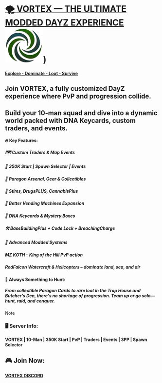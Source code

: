 # <INS>🌪️ VORTEX — THE ULTIMATE MODDED DAYZ EXPERIENCE</INS>   ![](https://github.com/gitvtex/VortexServerLogo/blob/main/Dayz/rustyV125.png))

#### <INS> Explore - Dominate - Loot - Survive</INS>


## Join VORTEX, a fully customized DayZ experience where PvP and progression collide. 
## Build your 10-man squad and dive into a dynamic world packed with DNA Keycards, custom traders, and events.

#### 🔥 Key Features:
##### 🗺️ Custom Traders & Map Events
##### 🎯 350K Start | Spawn Selector | Events
##### 🔫 Paragon Arsenal, Gear & Collectibles
##### 💉 Stims, DrugsPLUS, CannabisPlus
##### 💾 Better Vending Machines Expansion
##### 🔑 DNA Keycards & Mystery Boxes
##### 🛠️ BaseBuildingPlus + Code Lock + BreachingCharge
##### 🚀 Advanced Modded Systems
##### MZ KOTH – King of the Hill PvP action
##### RedFalcon Watercraft & Helicopters – dominate land, sea, and air

#### 🧩 Always Something to Hunt:
##### From collectible Paragon Cards to rare loot in the Trap House and Butcher's Den, there's no shortage of progression. Team up or go solo—hunt, raid, and conquer.

> [!NOTE]
>### 🖥️ Server Info:
>#### VORTEX | 10-Man | 350K Start | PvP | Traders | Events | 3PP | Spawn Selector
>## 🎮 Join Now: 
>#### [VORTEX DISCORD](https://discord.gg/HYZXB2fWZ2)
